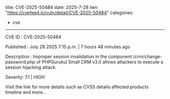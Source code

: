  
title: CVE-2025-50484
date: 2025-7-28
lien: "https://cvefeed.io/vuln/detail/CVE-2025-50484"
categories:
  - cve
---

CVE ID : CVE-2025-50484

Published :  July 28
2025
7:15 p.m. | 7 hours
48 minutes ago

Description : Improper session invalidation in the component /crm/change-password.php of PHPGurukul Small CRM v3.0 allows attackers to execute a session hijacking attack.

Severity: 7.1 | HIGH

Visit the link for more details
such as CVSS details
affected products
timeline
and more...
